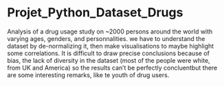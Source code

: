 # Projet_Python_Dataset_Drugs 
Analysis of a drug usage study on ~2000 persons around the world with varying ages, genders, and personnalities. 
we have to understand the dataset by de-normalizing it, then make visualisations to maybe highlight some correlations.
It is difficult to draw precise conclusions because of bias, the lack of diversity in the dataset (most of the people were white, from UK and America) so the results can’t be perfectly concluentbut there are some interesting remarks, like te youth of drug users.

